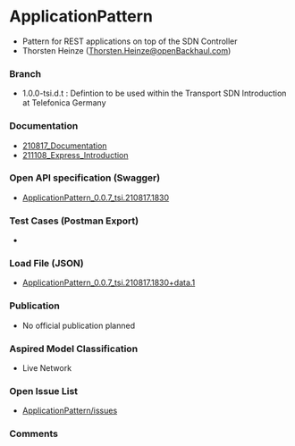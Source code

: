 # ApplicationPattern
- Pattern for REST applications on top of the SDN Controller
- Thorsten Heinze (Thorsten.Heinze@openBackhaul.com)

### Branch
- 1.0.0-tsi.d.t : Defintion to be used within the Transport SDN Introduction at Telefonica Germany

### Documentation
- [210817_Documentation](./210817_Documentation.pdf)
- [211108_Express_Introduction](./211107_MW_SDN_AppLayer_Express.pptx)

### Open API specification (Swagger)
- [ApplicationPattern_0.0.7_tsi.210817.1830](./ApplicationPattern_0.0.7_tsi.210817.1830.yaml)

### Test Cases (Postman Export)
- 

### Load File (JSON)
- [ApplicationPattern_0.0.7_tsi.210817.1830+data.1](./ApplicationPattern_0.0.7_tsi.210817.1830+data.1.json)

### Publication
- No official publication planned

### Aspired Model Classification
- Live Network

### Open Issue List
- [ApplicationPattern/issues](../../issues)

### Comments

